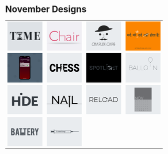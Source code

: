 # November Designs
<table border="0">
  <tr>
    <td><img src="png/16.11.2020.png"></td>
    <td><img src="png/17.11.2020.png"></td>
    <td><img src="png/18.11.2020.png"></td>
    <td><img src="png/19.11.2020.png"></td>
  </tr>
  <tr>
    <td><img src="png/19.11.2020 - 2.png"></td>
    <td><img src="png/20.11.2020.png"></td>
    <td><img src="png/21.11.2020.png"></td>
    <td><img src="png/22.11.2020.png"></td>
  </tr>
  <tr>
    <td><img src="png/23.11.2020.png"></td>
    <td><img src="png/24.11.2020.png"></td>
    <td><img src="png/25.11.2020.png"></td>
    <td><img src="png/26.11.2020.png"></td>
  </tr>
  <tr>
    <td><img src="png/28.11.2020.png"></td>
    <td><img src="png/30.11.2020.png"></td>
    <td></td>
    <td></td>
  </tr>
</table>
